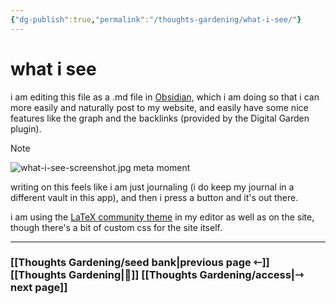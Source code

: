 ```yaml
---
{"dg-publish":true,"permalink":"/thoughts-gardening/what-i-see/"}
---
```


# what i see

i am editing this file as a .md file in [Obsidian,](https://en.wikipedia.org/wiki/Obsidian_(software)) which i am doing so that i can more easily and naturally post to my website, and easily have some nice features like the graph and the backlinks (provided by the Digital Garden plugin).

> [!NOTE]
> ![what-i-see-screenshot.jpg](/img/user/Thoughts%20Gardening/thoughts%20attachments/what-i-see-screenshot.jpg)
> meta moment

writing on this feels like i am just journaling (i do keep my journal in a different vault in this app), and then i press a button and it's out there.

i am using the [LaTeX community theme](https://publish.obsidian.md/hub/02+-+Community+Expansions/02.05+All+Community+Expansions/Themes/LaTeX) in my editor as well as on the site, though there's a bit of custom css for the site itself.

---
### [[Thoughts Gardening/seed bank\|previous page ⇽]] [[Thoughts Gardening\|💬]] [[Thoughts Gardening/access\|⇾ next page]]